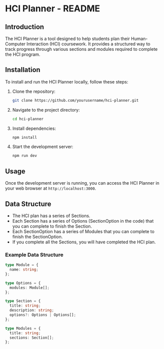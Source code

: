 # HCI Planner - README
## Introduction
The HCI Planner is a tool designed to help students plan their Human-Computer Interaction (HCI) coursework. It provides a structured way to track progress through various sections and modules required to complete the HCI program.

## Installation
To install and run the HCI Planner locally, follow these steps:

1. Clone the repository:
    ```sh
    git clone https://github.com/yourusername/hci-planner.git
    ```
2. Navigate to the project directory:
    ```sh
    cd hci-planner
    ```
3. Install dependencies:
    ```sh
    npm install
    ```
4. Start the development server:
    ```sh
    npm run dev
    ```

## Usage
Once the development server is running, you can access the HCI Planner in your web browser at `http://localhost:3000`.

## Data Structure
- The HCI plan has a series of Sections. 
- Each Section has a series of Options (SectionOption in the code) that you can complete to finish the Section. 
- Each SectionOption has a series of Modules that you can complete to finish the SectionOption. 
- If you complete all the Sections, you will have completed the HCI plan.

### Example Data Structure
```typescript
type Module = {
  name: string;
};

type Options = {
  modules: Module[];
};

type Section = {
  title: string;
  description: string;
  options?: Options | Options[];
};

type Modules = {
  title: string;
  sections: Section[];
};
```